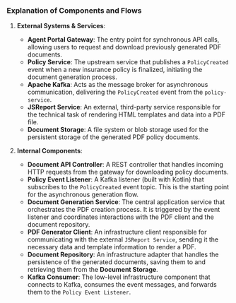 ### Explanation of Components and Flows
1. **External Systems & Services**:
    - **Agent Portal Gateway**: The entry point for synchronous API calls, allowing users to request and download previously generated PDF documents.
    - **Policy Service**: The upstream service that publishes a `PolicyCreated` event when a new insurance policy is finalized, initiating the document generation process.
    - **Apache Kafka**: Acts as the message broker for asynchronous communication, delivering the `PolicyCreated` event from the `policy-service`.
    - **JSReport Service**: An external, third-party service responsible for the technical task of rendering HTML templates and data into a PDF file.
    - **Document Storage**: A file system or blob storage used for the persistent storage of the generated PDF policy documents.

2. **Internal Components**:
    - **Document API Controller**: A REST controller that handles incoming HTTP requests from the gateway for downloading policy documents.
    - **Policy Event Listener**: A Kafka listener (built with Kotlin) that subscribes to the `PolicyCreated` event topic. This is the starting point for the asynchronous generation flow.
    - **Document Generation Service**: The central application service that orchestrates the PDF creation process. It is triggered by the event listener and coordinates interactions with the PDF client and the document repository.
    - **PDF Generator Client**: An infrastructure client responsible for communicating with the external `JSReport Service`, sending it the necessary data and template information to render a PDF.
    - **Document Repository**: An infrastructure adapter that handles the persistence of the generated documents, saving them to and retrieving them from the **Document Storage**.
    - **Kafka Consumer**: The low-level infrastructure component that connects to Kafka, consumes the event messages, and forwards them to the `Policy Event Listener`.